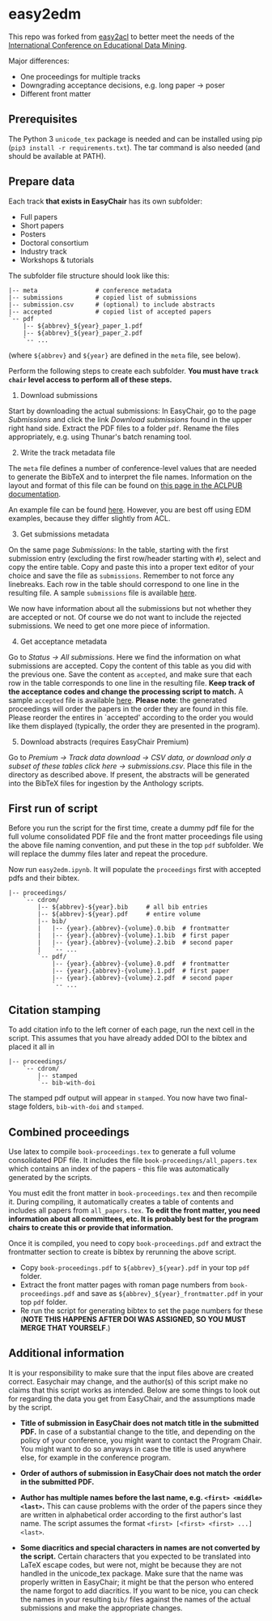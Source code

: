 # easy2edm

This repo was forked from [easy2acl](https://github.com/acl-org/easy2acl) to better meet the needs of the [International Conference on Educational Data Mining](https://educationaldatamining.org/conferences/).

Major differences:

- One proceedings for multiple tracks
- Downgrading acceptance decisions, e.g. long paper -> poser
- Different front matter


## Prerequisites

The Python 3 `unicode_tex` package is needed and can be installed using pip (`pip3 install -r requirements.txt`).
The tar command is also needed (and should be available at PATH).

## Prepare data

Each track **that exists in EasyChair** has its own subfolder:

- Full papers
- Short papers
- Posters
- Doctoral consortium
- Industry track
- Workshops & tutorials

The subfolder file structure should look like this:

    |-- meta                # conference metadata
    |-- submissions         # copied list of submissions
    |-- submission.csv      # (optional) to include abstracts
    |-- accepted            # copied list of accepted papers
    `-- pdf
        |-- ${abbrev}_${year}_paper_1.pdf
        |-- ${abbrev}_${year}_paper_2.pdf
        `-- ...

(where `${abbrev}` and `${year}` are defined in the `meta` file, see below).

Perform the following steps to create each subfolder.
**You must have `track chair` level access to perform all of these steps.**

1. Download submissions

Start by downloading the actual submissions: In EasyChair, go to the page _Submissions_ and click the link _Download submissions_ found in the upper right hand side. Extract the PDF files to a folder `pdf`. Rename the files appropriately, e.g. using Thunar's batch renaming tool.

2. Write the track metadata file

The `meta` file defines a number of conference-level values that are needed to generate the BibTeX and to interpret the file names.
Information on the layout and format of this file can be found on [this page in the ACLPUB documentation](https://acl-org.github.io/ACLPUB/anthology.html#the-meta-file).

An example file can be found [here](example-files/meta).
However, you are best off using EDM examples, because they differ slightly from ACL.

3. Get submissions metadata

On the same page _Submissions_: In the table, starting with the first submission entry (excluding the first row/header starting with `#`), select and copy the entire table. Copy and paste this into a proper text editor of your choice and save the file as `submissions`. Remember to not force any linebreaks. Each row in the table should correspond to one line in the resulting file. A sample `submissions` file is available [here](example-files/submissions).

We now have information about all the submissions but not whether they are accepted or not. Of course we do not want to include the rejected submissions. We need to get one more piece of information.

4. Get acceptance metadata

Go to _Status -> All submissions_.
Here we find the information on what submissions are accepted.
Copy the content of this table as you did with the previous one. Save the content as `accepted`, and make sure that each row in the table corresponds to one line in the resulting file.
**Keep track of the acceptance codes and change the processing script to match.**
A sample `accepted` file is available [here](example-files/accepted).
**Please note**: the generated proceedings will order the papers in the order they are found in this file.
Please reorder the entires in `accepted' according to the order you would like them displayed (typically, the order they are presented in the program).


5. Download abstracts (requires EasyChair Premium)

Go to _Premium -> Track data download -> CSV data, or download only a subset of these tables click here -> submissions.csv_.
Place this file in the directory as described above.
If present, the abstracts will be generated into the BibTeX files for ingestion by the Anthology scripts.

## First run of script

Before you run the script for the first time, create a dummy pdf file for the full volume consolidated PDF file and the front matter proceedings file using the above file naming convention, and put these in the top `pdf` subfolder.
We will replace the dummy files later and repeat the procedure.

Now run `easy2edm.ipynb`. It will populate the `proceedings` first with accepted pdfs and their bibtex.

    |-- proceedings/
        `-- cdrom/
            |-- ${abbrev}-${year}.bib     # all bib entries
            |-- ${abbrev}-${year}.pdf     # entire volume
            |-- bib/
            |   |-- {year}.{abbrev}-{volume}.0.bib  # frontmatter
            |   |-- {year}.{abbrev}-{volume}.1.bib  # first paper
            |   |-- {year}.{abbrev}-{volume}.2.bib  # second paper
            |   `-- ...
            `-- pdf/
                |-- {year}.{abbrev}-{volume}.0.pdf  # frontmatter
                |-- {year}.{abbrev}-{volume}.1.pdf  # first paper
                |-- {year}.{abbrev}-{volume}.2.pdf  # second paper
                `-- ...

## Citation stamping

To add citation info to the left corner of each page, run the next cell in the script.
This assumes that you have already added DOI to the bibtex and placed it all in 

    |-- proceedings/
        `-- cdrom/
            |-- stamped
            `-- bib-with-doi

The stamped pdf output will appear in `stamped`.
You now have two final-stage folders, `bib-with-doi` and `stamped`.

## Combined proceedings

Use latex to compile `book-proceedings.tex` to generate a full volume consolidated PDF file.
It includes the file `book-proceedings/all_papers.tex` which contains an index of the papers - this file was automatically generated by the scripts. 

You must edit the front matter in `book-proceedings.tex` and then recompile it. During compiling, it automatically creates a table of contents and includes all papers from `all_papers.tex`.
**To edit the front matter, you need information about all committees, etc. It is probably best for the program chairs to create this or provide that information.**

Once it is compiled, you need to copy `book-proceedings.pdf` and extract the frontmatter section to create is bibtex by rerunning the above script.

- Copy `book-proceedings.pdf` to `${abbrev}_${year}.pdf` in your top `pdf` folder.
- Extract the front matter pages with roman page numbers from `book-proceedings.pdf` and save as `${abbrev}_${year}_frontmatter.pdf` in your top `pdf` folder.
- Re run the script for generating bibtex to set the page numbers for these (**NOTE THIS HAPPENS AFTER DOI WAS ASSIGNED, SO YOU MUST MERGE THAT YOURSELF**.)

## Additional information

It is your responsibility to make sure that the input files above are created correct.
Easychair may change, and the author(s) of this script make no claims that this script works as intended.
Below are some things to look out for regarding the data you get from EasyChair, and the assumptions made by the script.

* **Title of submission in EasyChair does not match title in the submitted PDF.** In case of a substantial change to the title, and depending on the policy of your conference, you might want to contact the Program Chair.  You might want to do so anyways in case the title is used anywhere else, for example in the conference program.

* **Order of authors of submission in EasyChair does not match the order in the submitted PDF.**

* **Author has multiple names before the last name, e.g. `<first> <middle> <last>`.** This can cause problems with the order of the papers since they are written in alphabetical order according to the first author's last name. The script assumes the format `<first> [<first> <first> ...] <last>`.

* **Some diacritics and special characters in names are not converted by the script.** Certain characters that you expected to be translated into LaTeX escape codes, but were not, might be because they are not handled in the unicode_tex package.
  Make sure that the name was properly written in EasyChair; it might be that the person who entered the name forgot to add diacritics.
  If you want to be nice, you can check the names in your resulting `bib/` files against the names of the actual submissions and make the appropriate changes.

